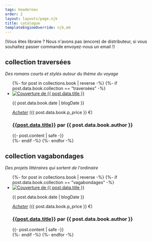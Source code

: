 ```yaml
---
tags: headernav
order: 2
layout: layouts/page.njk
title: catalogue
templateEngineOverride: njk,md
---
```

(Vous êtes libraire ? Nous n'avons pas (encore) de distributeur, si vous souhaitez passer commande envoyez-nous un email !)

## collection traversées
*Des romans courts et stylés autour du thème du voyage*

<ul class="catalogue">
  {%- for post in collections.book | reverse -%}
    {%- if post.data.book.collection == "traversées" -%}
      <li>
          <div class="catalogue_left">
            <a href="{{ post.url }}" target="_blank"><img src="{{ post.data.book.cover }}" alt="Couverture de {{ post.data.title }}" class="catalogue_cover"></a>
            <p class="catalogue_date">{{ post.data.book.date | blogDate }}</p>
            <p class="center small"><a href="{{ post.data.book.p_buy_url }}" target="_blank" title="Acheter le livre physique"><i class="fa-solid fa-cart-shopping"><span class="sr-only">Acheter</span></i></a> ({{ post.data.book.p_price }} €)</p>
          </div>
          <div class="catalogue_right">
            <h3><a href="{{ post.url }}" target="_blank">{{post.data.title}}</a> <span class="catalogue_author">par <strong>{{ post.data.book.author }}</span></strong></h3>   
           {{- post.content | safe -}}
          </div>
      </li>
    {%- endif -%}
  {%- endfor -%}
</ul>

## collection vagabondages
*Des projets littéraires qui sortent de l'ordinaire*

<ul class="catalogue">
  {%- for post in collections.book | reverse -%}
    {%- if post.data.book.collection == "vagabondages" -%}
      <li>
          <div class="catalogue_left">
            <a href="{{ post.url }}" target="_blank"><img src="{{ post.data.book.cover }}" alt="Couverture de {{ post.data.title }}" class="catalogue_cover"></a>
            <p class="catalogue_date">{{ post.data.book.date | blogDate }}</p>
            <p class="center small"><a href="{{ post.data.book.p_buy_url }}" target="_blank" title="Acheter le livre physique"><i class="fa-solid fa-cart-shopping"><span class="sr-only">Acheter</span></i></a> ({{ post.data.book.p_price }} €)</p>
          </div>
          <div class="catalogue_right">
            <h3><a href="{{ post.url }}" target="_blank">{{post.data.title}}</a> <span class="catalogue_author">par <strong>{{ post.data.book.author }}</span></strong></h3>   
           {{- post.content | safe -}}
          </div>
      </li>
    {%- endif -%}
  {%- endfor -%}
</ul>